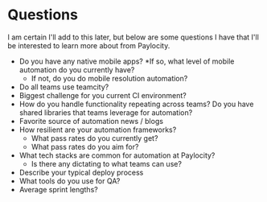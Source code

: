 # Questions

I am certain I'll add to this later, but below are some questions I have that I'll be interested to learn more about from Paylocity.

* Do you have any native mobile apps? 
  *If so, what level of mobile automation do you currently have? 
  * If not, do you do mobile resolution automation?
* Do all teams use teamcity?
* Biggest challenge for you current CI environment?
* How do you handle functionality repeating across teams? Do you have shared libraries that teams leverage for automation?
* Favorite source of automation news / blogs
* How resilient are your automation frameworks?
  * What pass rates do you currently get?
  * What pass rates do you aim for?
* What tech stacks are common for automation at Paylocity?
  * Is there any dictating to what teams can use?
* Describe your typical deploy process
* What tools do you use for QA?
* Average sprint lengths?
